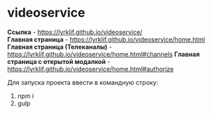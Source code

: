 # videoservice  

**Ссылка** - https://lyrklif.github.io/videoservice/  
**Главная страница** - https://lyrklif.github.io/videoservice/home.html  
**Главная страница (Телеканалы)** - https://lyrklif.github.io/videoservice/home.html#channels
**Главная страница с открытой модалкой** - https://lyrklif.github.io/videoservice/home.html#authorize


Для запуска проекта ввести в командную строку:  
1. npm i  
2. gulp  
